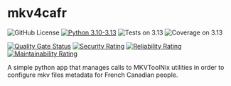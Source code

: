 # mkv4cafr

![GitHub License](https://img.shields.io/github/license/end2endzone/mkv4cafr)
[![Python 3.10-3.13](https://img.shields.io/badge/python-3.10,%203.11,%203.12,%203.13-blue.svg)](https://www.python.org/downloads/release/python-3130/)
![Tests on 3.13](https://img.shields.io/endpoint?url=https://gist.githubusercontent.com/end2endzone/58cf6c72c08e706335337d5ef9ca48e8/raw/mkv4cafr.main.3.13-tests.json)
![Coverage on 3.13](https://img.shields.io/endpoint?url=https://gist.githubusercontent.com/end2endzone/58cf6c72c08e706335337d5ef9ca48e8/raw/mkv4cafr.main.3.13-coverage.json)

[![Quality Gate Status](https://sonarcloud.io/api/project_badges/measure?project=end2endzone_mkv4cafr&metric=alert_status)](https://sonarcloud.io/summary/new_code?id=end2endzone_mkv4cafr)
[![Security Rating](https://sonarcloud.io/api/project_badges/measure?project=end2endzone_mkv4cafr&metric=security_rating)](https://sonarcloud.io/summary/new_code?id=end2endzone_mkv4cafr)
[![Reliability Rating](https://sonarcloud.io/api/project_badges/measure?project=end2endzone_mkv4cafr&metric=reliability_rating)](https://sonarcloud.io/summary/new_code?id=end2endzone_mkv4cafr)
[![Maintainability Rating](https://sonarcloud.io/api/project_badges/measure?project=end2endzone_mkv4cafr&metric=sqale_rating)](https://sonarcloud.io/summary/new_code?id=end2endzone_mkv4cafr)


A simple python app that manages calls to MKVToolNix utilities in order to configure mkv files metadata for French Canadian people.
